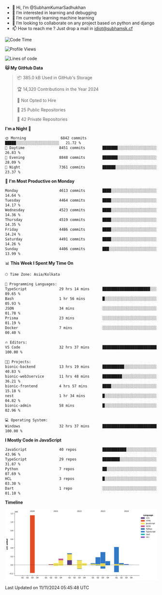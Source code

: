- 👋 Hi, I’m @SubhamKumarSadhukhan
- 👀 I’m interested in learning and debugging
- 🌱 I’m currently learning machine learning
- 💞️ I’m looking to collaborate on any project based on python and django
- 📫 How to reach me ?
      Just drop a mail in idiot@subhamsk.cf

<!---
SubhamKumarSadhukhan/SubhamKumarSadhukhan is a ✨ special ✨ repository because its `README.md` (this file) appears on your GitHub profile.
You can click the Preview link to take a look at your changes.
--->


<!--START_SECTION:waka-->
![Code Time](http://img.shields.io/badge/Code%20Time-2%2C620%20hrs%2056%20mins-blue)

![Profile Views](http://img.shields.io/badge/Profile%20Views-3-blue)

![Lines of code](https://img.shields.io/badge/From%20Hello%20World%20I%27ve%20Written-2.8%20million%20lines%20of%20code-blue)

**🐱 My GitHub Data** 

> 📦 385.0 kB Used in GitHub's Storage 
 > 
> 🏆 14,320 Contributions in the Year 2024
 > 
> 🚫 Not Opted to Hire
 > 
> 📜 25 Public Repositories 
 > 
> 🔑 42 Private Repositories 
 > 
**I'm a Night 🦉** 

```text
🌞 Morning                6842 commits        █████░░░░░░░░░░░░░░░░░░░░   21.72 % 
🌆 Daytime                8451 commits        ███████░░░░░░░░░░░░░░░░░░   26.83 % 
🌃 Evening                8848 commits        ███████░░░░░░░░░░░░░░░░░░   28.09 % 
🌙 Night                  7361 commits        ██████░░░░░░░░░░░░░░░░░░░   23.37 % 
```
📅 **I'm Most Productive on Monday** 

```text
Monday                   4613 commits        ████░░░░░░░░░░░░░░░░░░░░░   14.64 % 
Tuesday                  4464 commits        ████░░░░░░░░░░░░░░░░░░░░░   14.17 % 
Wednesday                4523 commits        ████░░░░░░░░░░░░░░░░░░░░░   14.36 % 
Thursday                 4519 commits        ████░░░░░░░░░░░░░░░░░░░░░   14.35 % 
Friday                   4486 commits        ████░░░░░░░░░░░░░░░░░░░░░   14.24 % 
Saturday                 4491 commits        ████░░░░░░░░░░░░░░░░░░░░░   14.26 % 
Sunday                   4406 commits        ███░░░░░░░░░░░░░░░░░░░░░░   13.99 % 
```


📊 **This Week I Spent My Time On** 

```text
🕑︎ Time Zone: Asia/Kolkata

💬 Programming Languages: 
TypeScript               29 hrs 14 mins      ██████████████████████░░░   89.65 % 
Bash                     1 hr 56 mins        █░░░░░░░░░░░░░░░░░░░░░░░░   05.93 % 
JSON                     34 mins             ░░░░░░░░░░░░░░░░░░░░░░░░░   01.78 % 
Prisma                   23 mins             ░░░░░░░░░░░░░░░░░░░░░░░░░   01.19 % 
Docker                   7 mins              ░░░░░░░░░░░░░░░░░░░░░░░░░   00.40 % 

🔥 Editors: 
VS Code                  32 hrs 37 mins      █████████████████████████   100.00 % 

🐱‍💻 Projects: 
bionic-backend           13 hrs 19 mins      ██████████░░░░░░░░░░░░░░░   40.83 % 
bionic-web3service       11 hrs 48 mins      █████████░░░░░░░░░░░░░░░░   36.21 % 
bionic-frontend          4 hrs 57 mins       ████░░░░░░░░░░░░░░░░░░░░░   15.18 % 
nest                     1 hr 34 mins        █░░░░░░░░░░░░░░░░░░░░░░░░   04.82 % 
bionic-admin             58 mins             █░░░░░░░░░░░░░░░░░░░░░░░░   02.96 % 

💻 Operating System: 
Windows                  32 hrs 37 mins      █████████████████████████   100.00 % 
```

**I Mostly Code in JavaScript** 

```text
JavaScript               40 repos            ███████████░░░░░░░░░░░░░░   43.96 % 
TypeScript               29 repos            ████████░░░░░░░░░░░░░░░░░   31.87 % 
Python                   7 repos             ██░░░░░░░░░░░░░░░░░░░░░░░   07.69 % 
HCL                      3 repos             █░░░░░░░░░░░░░░░░░░░░░░░░   03.30 % 
Dart                     1 repo              ░░░░░░░░░░░░░░░░░░░░░░░░░   01.10 % 
```



**Timeline**

![Lines of Code chart](https://raw.githubusercontent.com/SubhamKumarSadhukhan/SubhamKumarSadhukhan/main/assets/bar_graph.png)


 Last Updated on 11/11/2024 05:45:48 UTC
<!--END_SECTION:waka-->
